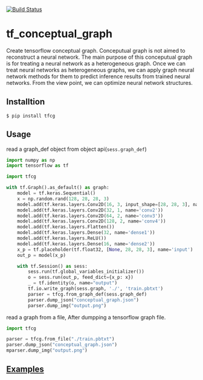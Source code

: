 [![Build Status](https://travis-ci.com/0h-n0/tf_conceptual_graph.svg?token=fnVzZYoHYzREzRx4L8BP&branch=master)](https://travis-ci.com/0h-n0/tf_conceptual_graph)
# tf_conceptual_graph

Create tensorflow conceptual graph. Conceputual graph is not aimed to reconstruct a neural network. The main purpose of this conceputual graph is for treating a neural network as a heterogeneous graph. Once we can treat neural networks as heterogeneous graphs, we can apply graph neural network methods for them to predict inference results from trained neural networks. From the view point, we can optimize neural network structures.

## Installtion

```shell
$ pip install tfcg
```
## Usage

read a graph_def object from object api(`sess.graph_def`)

```python
import numpy as np
import tensorflow as tf

import tfcg

with tf.Graph().as_default() as graph:
    model = tf.keras.Sequential()
    x = np.random.rand(128, 28, 28, 3)
    model.add(tf.keras.layers.Conv2D(16, 3, input_shape=[28, 28, 3], name='conv1'))
    model.add(tf.keras.layers.Conv2D(32, 1, name='conv2'))
    model.add(tf.keras.layers.Conv2D(64, 2, name='conv3'))
    model.add(tf.keras.layers.Conv2D(128, 2, name='conv4'))
    model.add(tf.keras.layers.Flatten())
    model.add(tf.keras.layers.Dense(32, name='dense1'))
    model.add(tf.keras.layers.ReLU())
    model.add(tf.keras.layers.Dense(16, name='dense2'))
    x_p = tf.placeholder(tf.float32, [None, 28, 28, 3], name='input')
    out_p = model(x_p)

    with tf.Session() as sess:
        sess.run(tf.global_variables_initializer())
        o = sess.run(out_p, feed_dict={x_p: x})
        _ = tf.identity(o, name="output")
        tf.io.write_graph(sess.graph, './', 'train.pbtxt')
        parser = tfcg.from_graph_def(sess.graph_def)
        parser.dump_json("conceptual_graph.json")
        parser.dump_img("output.png")
```

read a graph from a file, After dumpping a tensorflow graph file.

```python
import tfcg

parser = tfcg.from_file("./train.pbtxt")
parser.dump_json("conceptual_graph.json")
mparser.dump_img("output.png")
```

## [Examples](https://github.com/0h-n0/tf_conceptual_graph/tree/master/examples)
